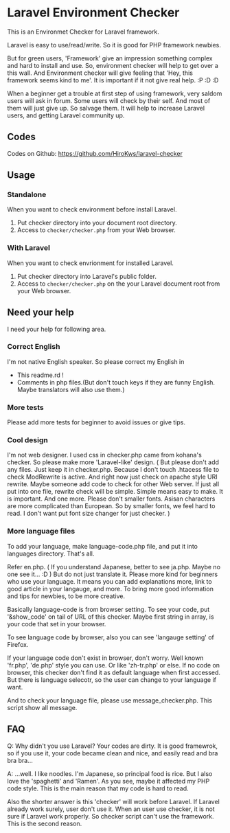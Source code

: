 Laravel Environment Checker
===========================

This is an Environmet Checker for Laravel framework.

Laravel is easy to use/read/write. So it is good for PHP framework newbies.

But for green users, 'Framework' give an impression something complex and hard to install and use. So, environment checker will help to get over a this wall. And Environment checker will give feeling that 'Hey, this framework seems kind to me'. It is important if it not give real help. :P :D :D

When a beginner get a trouble at first step of using framework, very saldom users will ask in forum. Some users will check by their self. And most of them will just give up. So salvage them. It will help to increase Laravel users, and getting Laravel community up.

## Codes

Codes on Github: <https://github.com/HiroKws/laravel-checker>

## Usage

### Standalone

When you want to check environment before install Laravel.

1. Put checker directory into your document root directory.
2. Access to `checker/checker.php` from your Web browser.

### With Laravel

When you want to check envrionment for installed Laravel.

1. Put checker directory into Laravel's public folder.
2. Access to  `checker/checker.php` on the your Laravel document root from your Web browser.

## Need your help

I need your help for following area.

### Correct English

I'm not native English speaker. So please correct my English in

* This readme.rd !
* Comments in php files.(But don't touch keys if they are funny English. Maybe translators will also use them.)

### More tests

Please add more tests for beginner to avoid issues or give tips.

### Cool design

I'm not web designer. I used css in checker.php came from kohana's checker. So please make more 'Laravel-like' design. ( But please don't add any files. Just keep it in checker.php. Because I don't touch .htacess file to check ModRewrite is active. And right now just check on apache style URI rewrite. Maybe someone add code to check for other Web server. If just all put into one file, rewrite check will be simple. Simple means easy to make. It is important. And one more. Please don't smaller fonts. Asisan characters are more complicated than European. So by smaller fonts, we feel hard to read. I don't want put font size changer for just checker. )

### More language files

To add your language, make language-code.php file, and put it into languages directory. That's all.

Refer en.php. ( If you understand Japanese, better to see ja.php. Maybe no one see it... :D ) But do not just translate it. Please more kind for beginners who use your language. It means you can add explanations more, link to good article in your langauge, and more. To bring more good information and tips for newbies, to be more creative.

Basically language-code is from browser setting. To see your code, put '&show_code' on tail of URL of this checker. Maybe first string in array, is your code that set in your browser.

To see language code by browser, also you can see 'langauge setting' of Firefox.

If your language code don't exist in browser, don't worry. Well known 'fr.php', 'de.php' style you can use. Or like 'zh-tr.php' or else. If no code on browser, this checker don't find it as default language when first accessed. But there is language selecotr, so the user can change to your language if want.

And to check your language file, please use message_checker.php. This script show all message.

## FAQ

Q: Why didn't you use Laravel? Your codes are dirty. It is good framewrok, so if you use it, your code became clean and nice, and easily read and bra bra bra...

A: ...well. I like noodles. I'm Japanese, so principal food is rice. But I also love the 'spaghetti' and 'Ramen'. As you see, maybe it affected my PHP code style. This is the main reason that my code is hard to read.

Also the shorter answer is this 'checker' will work before Laravel.
If Laravel already work surely, user don't use it. When an user use checker, it is not sure if Laravel work properly. So checker script can't use the framework. This is the second reason.